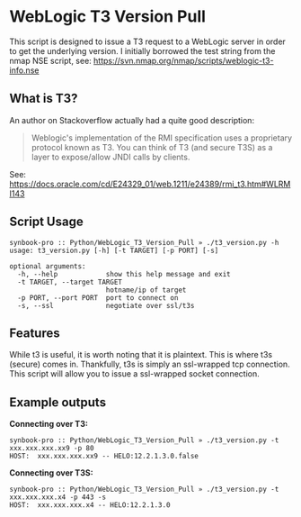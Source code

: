 # WebLogic T3 Version Pull

This script is designed to issue a T3 request to a WebLogic server in order to get the underlying version. I initially borrowed the test string from the nmap NSE script, see: https://svn.nmap.org/nmap/scripts/weblogic-t3-info.nse

## What is T3?

An author on Stackoverflow actually had a quite good description:

> Weblogic's implementation of the RMI specification uses a proprietary protocol known as T3. You can think of T3 (and secure T3S) as a layer to expose/allow JNDI calls by clients.

See: https://docs.oracle.com/cd/E24329_01/web.1211/e24389/rmi_t3.htm#WLRMI143

## Script Usage

```
synbook-pro :: Python/WebLogic_T3_Version_Pull » ./t3_version.py -h
usage: t3_version.py [-h] [-t TARGET] [-p PORT] [-s]

optional arguments:
  -h, --help            show this help message and exit
  -t TARGET, --target TARGET
                        hotname/ip of target
  -p PORT, --port PORT  port to connect on
  -s, --ssl             negotiate over ssl/t3s
```

## Features

While t3 is useful, it is worth noting that it is plaintext. This is where t3s (secure) comes in. Thankfully, t3s is simply an ssl-wrapped tcp connection. This script will allow you to issue a ssl-wrapped socket connection. 

## Example outputs

**Connecting over T3:**

```
synbook-pro :: Python/WebLogic_T3_Version_Pull » ./t3_version.py -t xxx.xxx.xxx.xx9 -p 80
HOST:  xxx.xxx.xxx.xx9 -- HELO:12.2.1.3.0.false
```

**Connecting over T3S:**

```
synbook-pro :: Python/WebLogic_T3_Version_Pull » ./t3_version.py -t xxx.xxx.xxx.x4 -p 443 -s
HOST:  xxx.xxx.xxx.x4 -- HELO:12.2.1.3.0
```